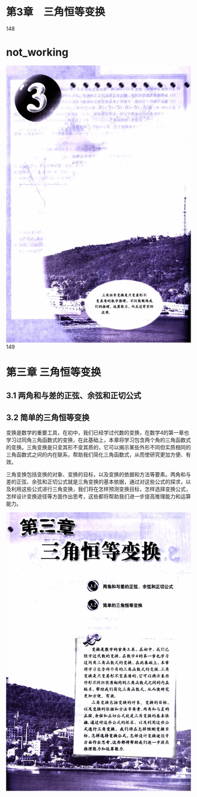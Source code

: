 # 第3章　三角恒等变换


148

# not_working
![148](../../book/人教版高中数学A版必修4/人教版高中数学A版必修4_148.png)
149

# 第三章 三角恒等变换

## 3.1 两角和与差的正弦、余弦和正切公式

## 3.2 简单的三角恒等变换

变换是数学的重要工具，在初中，我们已经学过代数的变换，在数学4的第一章也学习过同角三角函数式的变换，在此基础上，本章将学习包含两个角的三角函数式的变换。三角变换是只变其形不变其质的，它可以揭示某些外形不同但实质相同的三角函数式之间的内在联系，帮助我们简化三角函数式，从而使研究更加方便、有效。

三角变换包括变换的对象、变换的目标，以及变换的依据和方法等要素。两角和与差的正弦、余弦和正切公式就是三角变换的基本依据，通过对这些公式的探求，以及利用这些公式进行三角变换，我们将在怎样预测变换目标，怎样选择变换公式，怎样设计变换途径等方面作出思考，这些都将帮助我们进一步提高推理能力和运算能力。


![149](../../book/人教版高中数学A版必修4/人教版高中数学A版必修4_149.png)

